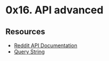 # 0x16. API advanced

## Resources

- [Reddit API Documentation](https://www.reddit.com/dev/api/)
- [Query String](https://en.wikipedia.org/wiki/Query_string)

